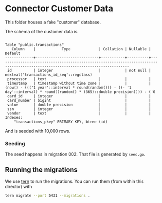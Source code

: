 # Connector Customer Data

This folder houses a fake "customer" database.

The schema of the customer data is

```
                                                                                     Table "public.transactions"
   Column    |            Type             | Collation | Nullable |                                                             Default
-------------+-----------------------------+-----------+----------+----------------------------------------------------------------------------------------------------------------------------------
 id          | integer                     |           | not null | nextval('transactions_id_seq'::regclass)
 processor   | text                        |           |          |
 timestamp   | timestamp without time zone |           |          | (now() - ((('1 year'::interval * round(random())) - ((- '1 day'::interval) * round((random() * (365)::double precision)))) - ('0
 card_id     | integer                     |           |          |
 card_number | bigint                      |           |          |
 value       | double precision            |           |          |
 ssn         | integer                     |           |          |
 vendor      | text                        |           |          |
Indexes:
    "transactions_pkey" PRIMARY KEY, btree (id)
```

And is seeded with 10,000 rows.

### Seeding

The seed happens in migration 002. That file is generated by `seed.go`.

## Running the migrations

We use [tern](https://github.com/jackc/tern) to run the migrations. 
You can run them (from within this director) with

```sh
tern migrate --port 5431 --migrations .
```
